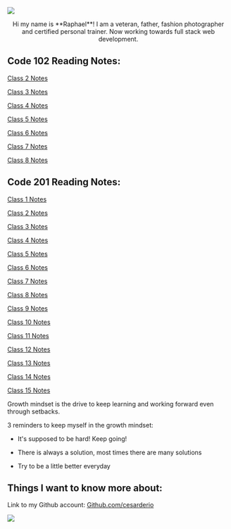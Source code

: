 
  
![](https://ca.slack-edge.com/T039KG69K-U0404KAM68Y-c572e8c6c92c-512)


<p align="center">
Hi my name is **Raphael**! I am a veteran, father, fashion photographer and certified personal trainer. Now working towards full stack web development.
</p>

## Code 102 Reading Notes:


[Class 2 Notes](/102-reading-notes/class2.md)

[Class 3 Notes](/102-reading-notes/class3.md)

[Class 4 Notes](/102-reading-notes/class4.md)

[Class 5 Notes](/102-reading-notes/class5.md)

[Class 6 Notes](/102-reading-notes/class6.md)

[Class 7 Notes](/102-reading-notes/class7.md)

[Class 8 Notes](/102-reading-notes/class8.md)


## Code 201 Reading Notes:


[Class 1 Notes](/201-reading-notes/class-01.md)

[Class 2 Notes](/201-reading-notes/class-02.md)

[Class 3 Notes](/201-reading-notes/class-03.md)

[Class 4 Notes](/201-reading-notes/class-04.md)

[Class 5 Notes](/201-reading-notes/class-05.md)

[Class 6 Notes](/201-reading-notes/class-06.md)

[Class 7 Notes](/201-reading-notes/class-07.md)

[Class 8 Notes](/201-reading-notes/class-08.md)

[Class 9 Notes](/201-reading-notes/class-09.md)

[Class 10 Notes](/201-reading-notes/class-10.md)

[Class 11 Notes](/201-reading-notes/class-11.md)

[Class 12 Notes](/201-reading-notes/class-12.md)

[Class 13 Notes](/201-reading-notes/class-13.md)

[Class 14 Notes](/201-reading-notes/class-14.md)

[Class 15 Notes](/201-reading-notes/class-15.md)






  

Growth mindset is the drive to keep learning and working forward even through setbacks.

3 reminders to keep myself in the growth mindset:

* It's supposed to be hard! Keep going!
  
* There is always a solution, most times there are many solutions
  
* Try to be a little better everyday


## Things I want to know more about:



Link to my Github account: 
[Github.com/cesarderio](https://github.com/cesarderio)

![](https://1000logos.net/wp-content/uploads/2018/11/GitHub-logo-500x289.jpg)

